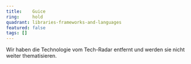 ```yaml
---
title:    Guice  
ring:     hold  
quadrant: libraries-frameworks-and-languages
featured: false
tags: []
---
```


Wir haben die Technologie vom Tech-Radar entfernt und werden sie nicht weiter thematisieren.
